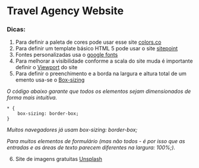 # Travel Agency Website

### Dicas:

1. Para definir a paleta de cores pode usar esse site [colors.co](https://coolors.co/palettes/trending)
2. Para definir um template básico HTML 5 pode usar o site [sitepoint](https://www.sitepoint.com/a-basic-html5-template/)
3. Fontes personalizadas usa o [google fonts](https://fonts.google.com/)
4. Para melhorar a visibilidade conforme a scala do site muda é importante definir o [Viewport](https://www.w3schools.com/css/css_rwd_viewport.asp) do site
5. Para definir o preenchimento e a borda na largura e altura total de um emento usa-se o [Box-sizing](https://www.w3schools.com/css/css3_box-sizing.asp)

*O código abaixo garante que todos os elementos sejam dimensionados de forma mais intuitiva.*

```
* {
    box-sizing: border-box;
}
```

*Muitos navegadores já usam box-sizing: border-box;*

*Para muitos elementos de formulário (mas não todos - é por isso que as entradas e as áreas de texto parecem diferentes na largura: 100%;).*

6. Site de imagens gratuitas [Unsplash](https://unsplash.com/)

